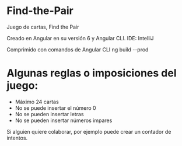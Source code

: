 # Find-the-Pair
Juego de cartas, Find the Pair


Creado en Angular en su versión 6 y Angular CLI.
IDE: IntelliJ

Comprimido con comandos de Angular CLI ng build --prod

# Algunas reglas o imposiciones del juego:
* Máximo 24 cartas
* No se puede insertar el número 0
* No se pueden insertar letras
* No se pueden insertar números impares

Si alguien quiere colaborar, por ejemplo puede crear un contador de intentos.
